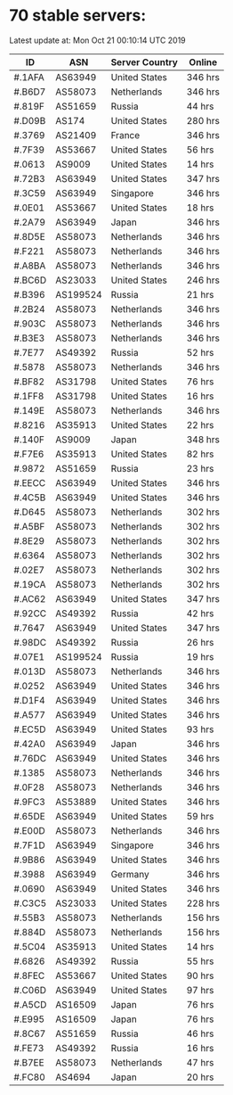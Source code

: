# 70 stable servers:

Latest update at: Mon Oct 21 00:10:14 UTC 2019

| ID | ASN | Server Country | Online |
| -- | --- | -------------- | ------ |
| #.1AFA | AS63949 | United States | 346 hrs |
| #.B6D7 | AS58073 | Netherlands | 346 hrs |
| #.819F | AS51659 | Russia | 44 hrs |
| #.D09B | AS174 | United States | 280 hrs |
| #.3769 | AS21409 | France | 346 hrs |
| #.7F39 | AS53667 | United States | 56 hrs |
| #.0613 | AS9009 | United States | 14 hrs |
| #.72B3 | AS63949 | United States | 347 hrs |
| #.3C59 | AS63949 | Singapore | 346 hrs |
| #.0E01 | AS53667 | United States | 18 hrs |
| #.2A79 | AS63949 | Japan | 346 hrs |
| #.8D5E | AS58073 | Netherlands | 346 hrs |
| #.F221 | AS58073 | Netherlands | 346 hrs |
| #.A8BA | AS58073 | Netherlands | 346 hrs |
| #.BC6D | AS23033 | United States | 246 hrs |
| #.B396 | AS199524 | Russia | 21 hrs |
| #.2B24 | AS58073 | Netherlands | 346 hrs |
| #.903C | AS58073 | Netherlands | 346 hrs |
| #.B3E3 | AS58073 | Netherlands | 346 hrs |
| #.7E77 | AS49392 | Russia | 52 hrs |
| #.5878 | AS58073 | Netherlands | 346 hrs |
| #.BF82 | AS31798 | United States | 76 hrs |
| #.1FF8 | AS31798 | United States | 16 hrs |
| #.149E | AS58073 | Netherlands | 346 hrs |
| #.8216 | AS35913 | United States | 22 hrs |
| #.140F | AS9009 | Japan | 348 hrs |
| #.F7E6 | AS35913 | United States | 82 hrs |
| #.9872 | AS51659 | Russia | 23 hrs |
| #.EECC | AS63949 | United States | 346 hrs |
| #.4C5B | AS63949 | United States | 346 hrs |
| #.D645 | AS58073 | Netherlands | 302 hrs |
| #.A5BF | AS58073 | Netherlands | 302 hrs |
| #.8E29 | AS58073 | Netherlands | 302 hrs |
| #.6364 | AS58073 | Netherlands | 302 hrs |
| #.02E7 | AS58073 | Netherlands | 302 hrs |
| #.19CA | AS58073 | Netherlands | 302 hrs |
| #.AC62 | AS63949 | United States | 347 hrs |
| #.92CC | AS49392 | Russia | 42 hrs |
| #.7647 | AS63949 | United States | 347 hrs |
| #.98DC | AS49392 | Russia | 26 hrs |
| #.07E1 | AS199524 | Russia | 19 hrs |
| #.013D | AS58073 | Netherlands | 346 hrs |
| #.0252 | AS63949 | United States | 346 hrs |
| #.D1F4 | AS63949 | United States | 346 hrs |
| #.A577 | AS63949 | United States | 346 hrs |
| #.EC5D | AS63949 | United States | 93 hrs |
| #.42A0 | AS63949 | Japan | 346 hrs |
| #.76DC | AS63949 | United States | 346 hrs |
| #.1385 | AS58073 | Netherlands | 346 hrs |
| #.0F28 | AS58073 | Netherlands | 346 hrs |
| #.9FC3 | AS53889 | United States | 346 hrs |
| #.65DE | AS63949 | United States | 59 hrs |
| #.E00D | AS58073 | Netherlands | 346 hrs |
| #.7F1D | AS63949 | Singapore | 346 hrs |
| #.9B86 | AS63949 | United States | 346 hrs |
| #.3988 | AS63949 | Germany | 346 hrs |
| #.0690 | AS63949 | United States | 346 hrs |
| #.C3C5 | AS23033 | United States | 228 hrs |
| #.55B3 | AS58073 | Netherlands | 156 hrs |
| #.884D | AS58073 | Netherlands | 156 hrs |
| #.5C04 | AS35913 | United States | 14 hrs |
| #.6826 | AS49392 | Russia | 55 hrs |
| #.8FEC | AS53667 | United States | 90 hrs |
| #.C06D | AS63949 | United States | 97 hrs |
| #.A5CD | AS16509 | Japan | 76 hrs |
| #.E995 | AS16509 | Japan | 76 hrs |
| #.8C67 | AS51659 | Russia | 46 hrs |
| #.FE73 | AS49392 | Russia | 16 hrs |
| #.B7EE | AS58073 | Netherlands | 47 hrs |
| #.FC80 | AS4694 | Japan | 20 hrs |

